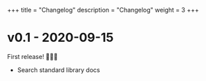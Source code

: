 +++
title = "Changelog"
description = "Changelog"
weight = 3
+++

# v0.1 - 2020-09-15

First release! 🎉🥳🥳

- Search standard library docs


